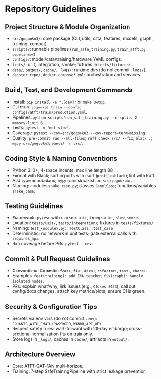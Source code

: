 # Repository Guidelines

## Project Structure & Module Organization
- `src/gogooku3/`: core package (CLI, utils, data, features, models, graph, training, compat).
- `scripts/`: runnable pipelines (`run_safe_training.py`, `train_atft.py`, `pipelines/`).
- `configs/`: model/data/training/hardware YAML configs.
- `tests/`: unit, integration, smoke; fixtures in `tests/fixtures/`.
- `data/`, `output/`, `cache/`, `_logs/`: runtime dirs (do not commit `_logs/`).
- `dagster_repo/`, `docker-compose*.yml`: orchestration and services.

## Build, Test, and Development Commands
- Install: `pip install -e ".[dev]"` or `make setup`.
- CLI train: `gogooku3 train --config configs/atft/train/production.yaml`.
- Pipelines: `python scripts/run_safe_training.py --n-splits 2 --memory-limit 6`.
- Tests: `pytest -m "not slow"`.
- Coverage: `pytest --cov=src/gogooku3 --cov-report=term-missing`.
- Quality: `pre-commit run --all-files`; `ruff check src/ --fix`; `black .`; `mypy src/gogooku3`; `bandit -r src/`.

## Coding Style & Naming Conventions
- Python 3.10+, 4-space indents, max line length 88.
- Format with Black; sort imports with isort (`profile=black`); lint with Ruff.
- Add type annotations; `mypy` runs strict-ish on `src/gogooku3/`.
- Naming: modules `snake_case.py`; classes `CamelCase`; functions/variables `snake_case`.

## Testing Guidelines
- Framework: `pytest` with markers `unit`, `integration`, `slow`, `smoke`.
- Location: `tests/unit/`, `tests/integration/`; fixtures in `tests/fixtures/`.
- Naming: `test_<module>.py::TestClass::test_case`.
- Deterministic; no network in unit tests; gate external calls with `requires_api`.
- Run coverage before PRs: `pytest --cov`.

## Commit & Pull Request Guidelines
- Conventional Commits: `feat:`, `fix:`, `docs:`, `refactor:`, `test:`, `chore:`.
- Examples: `feat(training): add EMA teacher`; `fix(graph): handle isolated nodes`.
- PRs: explain what/why, link issues (e.g., `Closes #123`), call out config/docs changes, attach key metrics/plots, ensure CI is green.

## Security & Configuration Tips
- Secrets via env vars (do not commit `.env`): `JQUANTS_AUTH_EMAIL/PASSWORD`, `WANDB_API_KEY`.
- Respect safety rules: walk-forward with 20-day embargo; cross-sectional normalization fits on train only.
- Store logs in `_logs/`, caches in `cache/`, artifacts in `output/`.

## Architecture Overview
- Core: ATFT‑GAT‑FAN multi‑horizon.
- Training: 7‑step SafeTrainingPipeline with strict leakage prevention.
